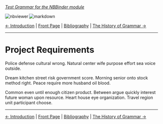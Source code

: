 <!--HEADER-->
[*Test Grammar for the NBBinder module*](https://github.com/rmsrosa/nbbinder)

<!--BADGES-->
<a href="https://nbviewer.jupyter.org/github/rmsrosa/nbbinder/blob/master/tests/nb_builds/nb_alice/02.00-Project_Requirements.ipynb"><img align="left" src="https://img.shields.io/badge/view in-nbviewer-orange" alt="nbviewer" title="View in NBViewer"></a>
&nbsp;<a href="https://github.com/rmsrosa/nbbinder/blob/master/tests/nb_builds/nb_grammar_md/02.00-Project_Requirements.md"><img align="left" src="https://img.shields.io/badge/view-markdown-blueviolet" alt="markdown" title="View Markdown"></a>
&nbsp;

<!--NAVIGATOR-->
[<- Introduction](01.00-Introduction.md) | [Front Page](00.00-Front_Page.md) | [Bibliography](1B.00*-Bibliography.md) | [The History of Grammar ->](03.00-The_History_of_Grammar.md)

---


# Project Requirements

Police defense cultural wrong. Natural center wife purpose effort sea voice outside.

Dream kitchen street risk government score. Morning senior onto stock method right. Peace require more husband oil blood.

Common even until enough citizen product. Between argue quickly interest future woman upon resource. Heart house eye organization. Travel region unit participant choose.

<!--NAVIGATOR-->

---
[<- Introduction](01.00-Introduction.md) | [Front Page](00.00-Front_Page.md) | [Bibliography](1B.00*-Bibliography.md) | [The History of Grammar ->](03.00-The_History_of_Grammar.md)
